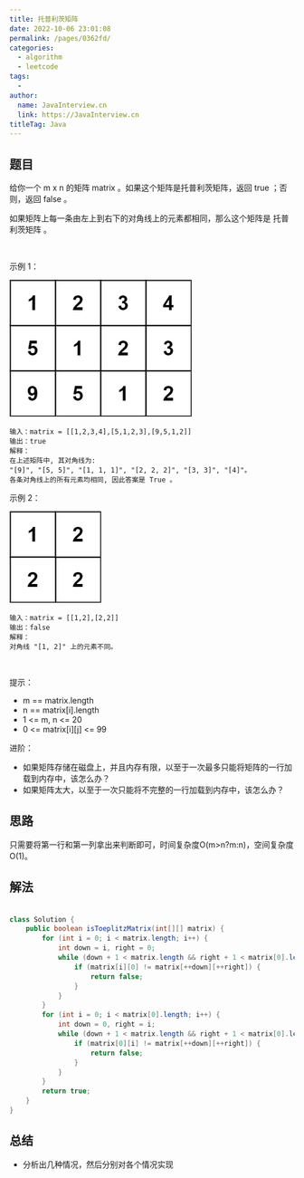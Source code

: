 ```yaml
---
title: 托普利茨矩阵
date: 2022-10-06 23:01:08
permalink: /pages/0362fd/
categories:
  - algorithm
  - leetcode
tags:
  - 
author: 
  name: JavaInterview.cn
  link: https://JavaInterview.cn
titleTag: Java
---
```


## 题目

给你一个 m x n 的矩阵 matrix 。如果这个矩阵是托普利茨矩阵，返回 true ；否则，返回 false 。

如果矩阵上每一条由左上到右下的对角线上的元素都相同，那么这个矩阵是 托普利茨矩阵 。

 

示例 1：

![](../../../media/pictures/leetcode/ex1_2.jpeg)

    输入：matrix = [[1,2,3,4],[5,1,2,3],[9,5,1,2]]
    输出：true
    解释：
    在上述矩阵中, 其对角线为: 
    "[9]", "[5, 5]", "[1, 1, 1]", "[2, 2, 2]", "[3, 3]", "[4]"。 
    各条对角线上的所有元素均相同, 因此答案是 True 。
示例 2：

![](../../../media/pictures/leetcode/ex2_2.jpeg)

    输入：matrix = [[1,2],[2,2]]
    输出：false
    解释：
    对角线 "[1, 2]" 上的元素不同。
 

提示：

- m == matrix.length
- n == matrix[i].length
- 1 <= m, n <= 20
- 0 <= matrix[i][j] <= 99


进阶：

- 如果矩阵存储在磁盘上，并且内存有限，以至于一次最多只能将矩阵的一行加载到内存中，该怎么办？
- 如果矩阵太大，以至于一次只能将不完整的一行加载到内存中，该怎么办？


## 思路

只需要将第一行和第一列拿出来判断即可，时间复杂度O(m>n?m:n)，空间复杂度O(1)。

## 解法
```java

class Solution {
    public boolean isToeplitzMatrix(int[][] matrix) {
        for (int i = 0; i < matrix.length; i++) {
            int down = i, right = 0;
            while (down + 1 < matrix.length && right + 1 < matrix[0].length) {
                if (matrix[i][0] != matrix[++down][++right]) {
                    return false;
                }
            }
        }
        for (int i = 0; i < matrix[0].length; i++) {
            int down = 0, right = i;
            while (down + 1 < matrix.length && right + 1 < matrix[0].length) {
                if (matrix[0][i] != matrix[++down][++right]) {
                    return false;
                }
            }
        }
        return true;
    }
}
```

## 总结

- 分析出几种情况，然后分别对各个情况实现 
